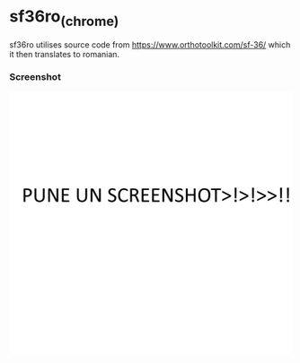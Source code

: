# sf36ro<sub>(chrome)</sub>
sf36ro utilises source code from https://www.orthotoolkit.com/sf-36/ which it then translates to romanian.

### Screenshot
![/img/screenshot.png not loaded correctly](/img/screenshot.png)

<!-- <div style="position:fixed; z-index:1000; top:0px; width:100%; text-align:center; background:linear-gradient(180deg, #0086f9, transparent);">Traducere produsă și implementată de DANIEL BARBU (West Network) pentru Diaverum România, 2020</div> -->
